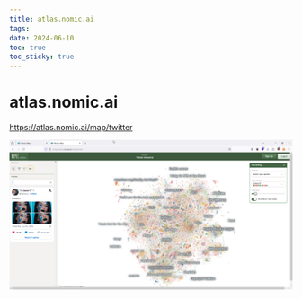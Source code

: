 ```yaml
---
title: atlas.nomic.ai
tags: 
date: 2024-06-10
toc: true
toc_sticky: true
---
```


# atlas.nomic.ai


<https://atlas.nomic.ai/map/twitter>

![](../_asset/2024-06-10-atlas.nomic.ai_image_1.png)